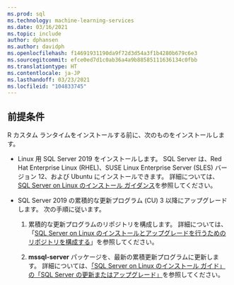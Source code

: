 ```yaml
---
ms.prod: sql
ms.technology: machine-learning-services
ms.date: 03/16/2021
ms.topic: include
author: dphansen
ms.author: davidph
ms.openlocfilehash: f14691931190da9f72d3d54a3f1b4280b679c6e3
ms.sourcegitcommit: efce0ed7d1c0ab36a4a9b88585111636134c0fbb
ms.translationtype: HT
ms.contentlocale: ja-JP
ms.lasthandoff: 03/23/2021
ms.locfileid: "104833745"
---
```

## <a name="prerequisites"></a>前提条件

R カスタム ランタイムをインストールする前に、次のものをインストールします。

+ Linux 用 SQL Server 2019 をインストールします。 SQL Server は、Red Hat Enterprise Linux (RHEL)、SUSE Linux Enterprise Server (SLES) バージョン 12、および Ubuntu にインストールできます。 詳細については、[SQL Server on Linux のインストール ガイダンス](../../../linux/sql-server-linux-setup.md)を参照してください。

+ SQL Server 2019 の累積的な更新プログラム (CU) 3 以降にアップグレードします。 次の手順に従います。
    1. 累積的な更新プログラムのリポジトリを構成します。 詳細については、「[SQL Server on Linux のインストールとアップグレードを行うためのリポジトリを構成する](../../../linux/sql-server-linux-change-repo.md)」を参照してください。

    1. **mssql-server** パッケージを、最新の累積更新プログラムに更新します。 詳細については、[「SQL Server on Linux のインストール ガイド」の「SQL Server の更新またはアップグレード」](../../../linux/sql-server-linux-setup.md#upgrade)を参照してください。
